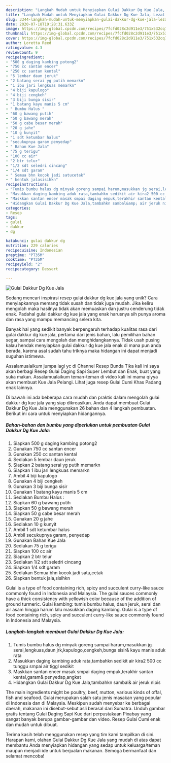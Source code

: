 ```yaml
---
description: "Langkah Mudah untuk Menyiapkan Gulai Dakkur Dg Kue Jala, Lezat Sekali"
title: "Langkah Mudah untuk Menyiapkan Gulai Dakkur Dg Kue Jala, Lezat Sekali"
slug: 3344-langkah-mudah-untuk-menyiapkan-gulai-dakkur-dg-kue-jala-lezat-sekali
date: 2020-07-18T19:28:31.633Z
image: https://img-global.cpcdn.com/recipes/7fcfd028c2d911e3/751x532cq70/gulai-dakkur-dg-kue-jala-foto-resep-utama.jpg
thumbnail: https://img-global.cpcdn.com/recipes/7fcfd028c2d911e3/751x532cq70/gulai-dakkur-dg-kue-jala-foto-resep-utama.jpg
cover: https://img-global.cpcdn.com/recipes/7fcfd028c2d911e3/751x532cq70/gulai-dakkur-dg-kue-jala-foto-resep-utama.jpg
author: Loretta Reed
ratingvalue: 4.3
reviewcount: 9
recipeingredient:
- "500 g daging kambing potong2"
- "750 cc santan encer"
- "250 cc santan kental"
- "5 lembar daun jeruk"
- "2 batang serai yg putih memarkn"
- "1 ibu jari lengkuas memarkn"
- "4 biji kapulogo"
- "4 biji cengkeh"
- "3 biji bunga sisir"
- "1 batang kayu manis 5 cm"
- " Bumbu Halus "
- "60 g bawang putih"
- "50 g bawang merah"
- "50 g cabe besar merah"
- "20 g jahe"
- "10 g kunyit"
- "1 sdt ketumbar halus"
- "secukupnya garam penyedap"
- " Bahan Kue Jala"
- "75 g terigu"
- "100 cc air"
- "2 btr telur"
- "1/2 sdt seledri cincang"
- "1/4 sdt garam"
- " Semua bhn kocok jadi satucetak"
- " bentuk jalasisihkn"
recipeinstructions:
- "Tumis bumbu halus dg minyak goreng sampai harum,masukkan jg serai,lengkuas,daun jrk,kapulogo,cengkeh,bunga sisir&amp; kayu manis aduk rata"
- "Masukkan daging kambing aduk rata,tambahkn sedikit air kira2 500 cc tunggu smpai air tiggl sedikit"
- "Maskkan santan encer masak smpai daging empuk,terakhir santan kental,garam&amp; penyedap,angkat"
- "Hidangkan Gulai Dakkur Dg Kue Jala,tambahkn sambal&amp; air jeruk nipis"
categories:
- Resep
tags:
- gulai
- dakkur
- dg

katakunci: gulai dakkur dg 
nutrition: 229 calories
recipecuisine: Indonesian
preptime: "PT35M"
cooktime: "PT35M"
recipeyield: "2"
recipecategory: Dessert

---
```



![Gulai Dakkur Dg Kue Jala](https://img-global.cpcdn.com/recipes/7fcfd028c2d911e3/751x532cq70/gulai-dakkur-dg-kue-jala-foto-resep-utama.jpg)

Sedang mencari inspirasi resep gulai dakkur dg kue jala yang unik? Cara menyiapkannya memang tidak susah dan tidak juga mudah. Jika keliru mengolah maka hasilnya tidak akan memuaskan dan justru cenderung tidak enak. Padahal gulai dakkur dg kue jala yang enak harusnya sih punya aroma dan rasa yang mampu memancing selera kita.

Banyak hal yang sedikit banyak berpengaruh terhadap kualitas rasa dari gulai dakkur dg kue jala, pertama dari jenis bahan, lalu pemilihan bahan segar, sampai cara mengolah dan menghidangkannya. Tidak usah pusing kalau hendak menyiapkan gulai dakkur dg kue jala enak di mana pun anda berada, karena asal sudah tahu triknya maka hidangan ini dapat menjadi suguhan istimewa.

Assalamualaikum jumpa lagi yc di Channel Resep Bunda Tika kali ini saya akan berbagi Resep Gulai Daging Sapi Super Lembut dan Enak, buat yang suka makan. Assalamualaikum teman-teman di video kali ini mama qiyya akan membuat Kue Jala Pelangi. Lihat juga resep Gulai Cumi Khas Padang enak lainnya.


Di bawah ini ada beberapa cara mudah dan praktis dalam mengolah gulai dakkur dg kue jala yang siap dikreasikan. Anda dapat membuat Gulai Dakkur Dg Kue Jala menggunakan 26 bahan dan 4 langkah pembuatan. Berikut ini cara untuk menyiapkan hidangannya.

<!--inarticleads1-->

##### Bahan-bahan dan bumbu yang diperlukan untuk pembuatan Gulai Dakkur Dg Kue Jala:

1. Siapkan 500 g daging kambing potong2
1. Gunakan 750 cc santan encer
1. Gunakan 250 cc santan kental
1. Sediakan 5 lembar daun jeruk
1. Siapkan 2 batang serai yg putih memarkn
1. Siapkan 1 ibu jari lengkuas memarkn
1. Ambil 4 biji kapulogo
1. Gunakan 4 biji cengkeh
1. Gunakan 3 biji bunga sisir
1. Gunakan 1 batang kayu manis 5 cm
1. Sediakan  Bumbu Halus :
1. Siapkan 60 g bawang putih
1. Siapkan 50 g bawang merah
1. Siapkan 50 g cabe besar merah
1. Gunakan 20 g jahe
1. Sediakan 10 g kunyit
1. Ambil 1 sdt ketumbar halus
1. Ambil secukupnya garam, penyedap
1. Gunakan  Bahan Kue Jala
1. Sediakan 75 g terigu
1. Siapkan 100 cc air
1. Siapkan 2 btr telur
1. Sediakan 1/2 sdt seledri cincang
1. Siapkan 1/4 sdt garam
1. Sediakan  Semua bhn kocok jadi satu,cetak
1. Siapkan  bentuk jala,sisihkn


Gulai is a type of food containing rich, spicy and succulent curry-like sauce commonly found in Indonesia and Malaysia. The gulai sauces commonly have a thick consistency with yellowish color because of the addition of ground turmeric. Gulai kambing: tumis bumbu halus, daun jeruk, serai dan air asam hingga harum lalu masukkan daging kambing. Gulai is a type of food containing rich, spicy and succulent curry-like sauce commonly found in Indonesia and Malaysia. 

<!--inarticleads2-->

##### Langkah-langkah membuat Gulai Dakkur Dg Kue Jala:

1. Tumis bumbu halus dg minyak goreng sampai harum,masukkan jg serai,lengkuas,daun jrk,kapulogo,cengkeh,bunga sisir&amp; kayu manis aduk rata
1. Masukkan daging kambing aduk rata,tambahkn sedikit air kira2 500 cc tunggu smpai air tiggl sedikit
1. Maskkan santan encer masak smpai daging empuk,terakhir santan kental,garam&amp; penyedap,angkat
1. Hidangkan Gulai Dakkur Dg Kue Jala,tambahkn sambal&amp; air jeruk nipis


The main ingredients might be poultry, beef, mutton, various kinds of offal, fish and seafood. Gulai merupakan salah satu jenis masakan yang popular di Indonesia dan di Malaysia. Meskipun sudah menyebar ke berbagai daerah, makanan ini disebut-sebut asli berasal dari Sumatra. Unduh gambar gratis tentang Gulai Daging Sapi Kue dari perpustakaan Pixabay yang sangat banyak berupa gambar-gambar dan video. Resep Gulai Cumi enak dan mudah untuk dibuat. 

Terima kasih telah menggunakan resep yang tim kami tampilkan di sini. Harapan kami, olahan Gulai Dakkur Dg Kue Jala yang mudah di atas dapat membantu Anda menyiapkan hidangan yang sedap untuk keluarga/teman maupun menjadi ide untuk berjualan makanan. Semoga bermanfaat dan selamat mencoba!
